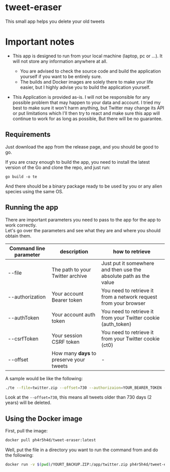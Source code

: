 # tweet-eraser
This small app helps you delete your old tweets

# Important notes
- This app is designed to run from your local machine (laptop, pc or ...). It will not store any information anywhere at all.
  - You are advised to check the source code and build the application yourself if you want to be entirely sure.
  - The builds and Docker images are solely there to make your life easier, but I highly advise you to build the application yourself.

- This Application is provided as-is. I will not be responsible for any possible problem that may happen to your data and account.
  I tried my best to make sure it won't harm anything, but Twitter may change its API or put limitations which
  I'll then try to react and make sure this app will continue to work for as long as possible, But there will be no guarantee.


## Requirements
Just download the app from the release page, and you should be good to go.

If you are crazy enough to build the app, you need to install the latest version of the Go and clone the repo, and just run:
```
go build -o te
``` 
And there should be a binary package ready to be used by you or any alien species using the same OS.

## Running the app
There are important parameters you need to pass to the app for the app to work correctly.  
Let's go over the parameters and see what they are and where you should obtain them.

| Command line parameter | description | how to retrieve |
|------------------------|-------------|-----------------|
|--file|The path to your Twitter archive|Just put it somewhere and then use the absolute path as the value|
|--authorization|Your account Bearer token|You need to retrieve it from a network request from your browser|
|--authToken|Your account auth token|You need to retrieve it from your Twitter cookie (auth_token)|
|--csrfToken|Your session CSRF token|You need to retrieve it from your Twitter cookie (ct0)|
|--offset|How many **days** to preserve your tweets|-|

A sample would be like the following:
```bash
./te --file=twitter.zip --offset=730 --authorizaion=YOUR_BEARER_TOKEN --authToken=YOUR_COOKIE_AUTH_TOKEN --csrfToken=YOUR_COOKIE_CSRF_TOKEN
```

Look at the `--offset=730`, this means all tweets older than 730 days (2 years) will be deleted.

## Using the Docker image
First, pull the image:
```bash
docker pull ph4r5h4d/tweet-eraser:latest
```
Well, put the file in a directory you want to run the command from and do the following:
```bash
docker run -v $(pwd)/YOURT_BACKUP.ZIP:/app/twitter.zip ph4r5h4d/tweet-eraser:latest --file=twitter.zip --offset=730 --authorizaion=YOUR_BEARER_TOKEN --authToken=YOUR_COOKIE_AUTH_TOKEN --csrfToken=YOUR_COOKIE_CSRF_TOKEN
```